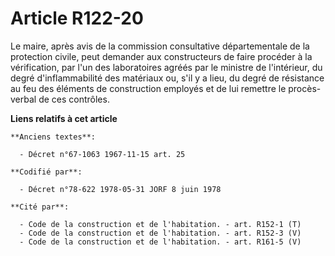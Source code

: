 # Article R122-20

Le maire, après avis de la commission consultative départementale de la protection civile, peut demander aux constructeurs de
faire procéder à la vérification, par l'un des laboratoires agréés par le ministre de l'intérieur, du degré d'inflammabilité
des matériaux ou, s'il y a lieu, du degré de résistance au feu des éléments de construction employés et de lui remettre le
procès-verbal de ces contrôles.

**Liens relatifs à cet article**

	**Anciens textes**:

	  - Décret n°67-1063 1967-11-15 art. 25

	**Codifié par**:

	  - Décret n°78-622 1978-05-31 JORF 8 juin 1978

	**Cité par**:

	  - Code de la construction et de l'habitation. - art. R152-1 (T)
	  - Code de la construction et de l'habitation. - art. R152-3 (V)
	  - Code de la construction et de l'habitation. - art. R161-5 (V)
